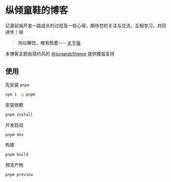 # 纵倾童鞋的博客
记录前端开发一路成长的过程及一些心得，期待您的关注与交流，互相学习，共同进步！😄

>**何以解忧，唯有热爱**——[关于我](https://super456.github.io/posts/about/)

本博客主题由简约风的 [@sugarat/theme](https://theme.sugarat.top) 提供模版支持

## 使用
先安装 `pnpm`

```sh
npm i -g pnpm
```

安装依赖
```sh
pnpm install
```

开发启动
```sh
pnpm dev
```

构建
```sh
pnpm build
```

预览产物
```sh
pnpm preview
```